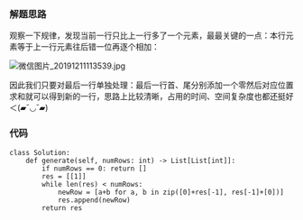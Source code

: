 ### 解题思路
观察一下规律，发现当前一行只比上一行多了一个元素，最最关键的一点：本行元素等于上一行元素往后错一位再逐个相加：

![微信图片_20191211113539.jpg](https://pic.leetcode-cn.com/29147c451f3770ba8f31c59af3742f5ba96e3300ac1878d8885e5e47e5704639-%E5%BE%AE%E4%BF%A1%E5%9B%BE%E7%89%87_20191211113539.jpg)

因此我们只要对最后一行单独处理：最后一行首、尾分别添加一个零然后对应位置求和就可以得到新的一行，思路上比较清晰，占用的时间、空间复杂度也都还挺好＜(▰˘◡˘▰)

### 代码

```Python3 []
class Solution:
    def generate(self, numRows: int) -> List[List[int]]:
        if numRows == 0: return []
        res = [[1]]
        while len(res) < numRows:
            newRow = [a+b for a, b in zip([0]+res[-1], res[-1]+[0])]
            res.append(newRow)      
        return res
```